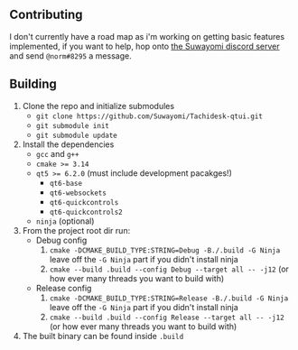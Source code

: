 ## Contributing
I don't currently have a road map as i'm working on getting basic features implemented, if you want to help, hop onto [the Suwayomi discord server](https://discord.gg/DDZdqZWaHA) and send `@norm#8295` a message.

## Building
1. Clone the repo and initialize submodules
    - `git clone https://github.com/Suwayomi/Tachidesk-qtui.git`
    - `git submodule init`
    - `git submodule update`
2. Install the dependencies
    - `gcc` and `g++`
    - `cmake >= 3.14`
    - `qt5 >= 6.2.0` (must include development pacakges!)
        - `qt6-base`
        - `qt6-websockets`
        - `qt6-quickcontrols`
        - `qt6-quickcontrols2`
    - `ninja` (optional)
4. From the project root dir run:
    - Debug config
        1. `cmake -DCMAKE_BUILD_TYPE:STRING=Debug -B./.build -G Ninja` leave off the `-G Ninja` part if you didn't install ninja
        2. `cmake --build .build --config Debug --target all -- -j12` (or how ever many threads you want to build with)
    - Release config
        1. `cmake -DCMAKE_BUILD_TYPE:STRING=Release -B./.build -G Ninja` leave off the `-G Ninja` part if you didn't install ninja
        2. `cmake --build .build --config Release --target all -- -j12` (or how ever many threads you want to build with)
5. The built binary can be found inside `.build`
